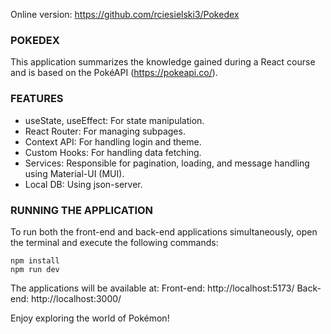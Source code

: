 Online version: https://github.com/rciesielski3/Pokedex

### POKEDEX

This application summarizes the knowledge gained during a React course and is based on the PokéAPI (https://pokeapi.co/).

### FEATURES

- useState, useEffect: For state manipulation.
- React Router: For managing subpages.
- Context API: For handling login and theme.
- Custom Hooks: For handling data fetching.
- Services: Responsible for pagination, loading, and message handling using Material-UI (MUI).
- Local DB: Using json-server.

### RUNNING THE APPLICATION

To run both the front-end and back-end applications simultaneously, open the terminal and execute the following commands:

```
npm install
npm run dev
```

The applications will be available at:
Front-end: http://localhost:5173/
Back-end: http://localhost:3000/

Enjoy exploring the world of Pokémon!
